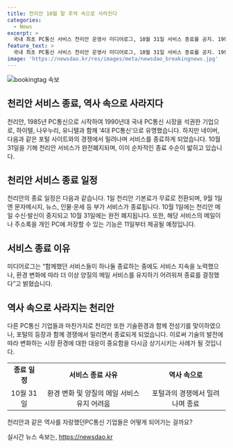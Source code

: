 ```yaml
---
title: 천리안 10월 말 추억 속으로 사라진다
categories:
  - News
excerpt: >
  국내 최초 PC통신 서비스 천리안 운영사 미디어로그, 10월 31일 서비스 종료를 공지. 1990년대부터 이어온 천리안은 10월 1일부터 단계적으로 부가서비스 및 메일 중지될 예정. 미디어로그는 환경 변화로 양질의 메일 서비스 유지 어려워져 결정이라 밝혔다. 4대 PC통신으로 알려진 하이텔, 나우누리, 유니텔에 이어 또 하나의 전설이 사라진다.
feature_text: >
  국내 최초 PC통신 서비스 천리안 운영사 미디어로그, 10월 31일 서비스 종료를 공지. 1990년대부터 이어온 천리안은 10월 1일부터 단계적으로 부가서비스 및 메일 중지될 예정. 미디어로그는 환경 변화로 양질의 메일 서비스 유지 어려워져 결정이라 밝혔다. 4대 PC통신으로 알려진 하이텔, 나우누리, 유니텔에 이어 또 하나의 전설이 사라진다.
image: 'https://newsdao.kr/res/images/meta/newsdao_breakingnews.jpg'
---
```


<p><img src="https://newsdao.kr/res/images/meta/newsdao_breakingnews.jpg" alt="bookingtag 속보" /></p>

<h2>천리안 서비스 종료, 역사 속으로 사라지다</h2>

<p data-ke-size="size16">천리안, 1985년 PC통신으로 시작하여 1990년대 국내 PC통신 시장을 석권한 기업으로, 하이텔, 나우누리, 유니텔과 함께 ‘4대 PC통신’으로 유명했습니다. 하지만 네이버, 다음과 같은 포털 사이트와의 경쟁에서 밀려나며 서비스를 종료하게 되었습니다. 10월 31일을 기해 천리안 서비스가 완전폐지되며, 이미 순차적인 종료 수순이 밟히고 있습니다.</p>

<h2 data-ke-size="size26">천리안 서비스 종료 일정</h2>

<p data-ke-size="size16">천리안의 종료 일정은 다음과 같습니다. 1일 천리안 기본료가 무료로 전환되며, 9월 1일엔 문자메시지, 뉴스, 인물·운세 등 부가 서비스가 종료됩니다. 10월 1일에는 천리안 메일 수신·발신이 중지되고 10월 31일에는 완전 폐지됩니다. 또한, 해당 서비스의 메일이나 주소록을 개인 PC에 저장할 수 있는 기능은 11일부터 제공될 예정입니다.</p>

<h2 data-ke-size="size26">서비스 종료 이유</h2>

<p data-ke-size="size16">미디어로그는 “함께했던 서비스들이 하나둘 종료하는 중에도 서비스 지속을 노력했으나, 환경 변화에 따라 더 이상 양질의 메일 서비스를 유지하기 어려워져 종료를 결정했다”고 밝혔습니다.</p>

<h2 data-ke-size="size26">역사 속으로 사라지는 천리안</h2>

<p data-ke-size="size16">다른 PC통신 기업들과 마찬가지로 천리안 또한 기술환경과 함께 전성기를 맞이하였으나, 포털의 등장과 함께 경쟁에서 밀리면서 종료되게 되었습니다. 이로써 기술의 발전에 따라 변화하는 시장 환경에 대한 대응이 중요함을 다시금 상기시키는 사례가 될 것입니다.</p>

<table>
   <tbody>
      <tr>
         <td style="text-align: center; height: 17px;"><b>종료 일정</b></td>
         <td style="text-align: center; height: 17px;"><b>서비스 종료 사유</b></td>
         <td style="text-align: center; height: 17px;"><b>역사 속으로</b></td>
      </tr>
      <tr>
         <td style="text-align: center; height: 17px;">10월 31일</td>
         <td style="text-align: center; height: 17px;">환경 변화 및 양질의 메일 서비스 유지 어려움</td>
         <td style="text-align: center; height: 17px;">포털과의 경쟁에서 밀려나며 종료</td>
      </tr>
   </tbody>
</table>

<p data-ke-size="size16">천리안과 같은 역사를 자랑했던PC통신 기업들은 어떻게 되어가는 걸까요?</p>
실시간 뉴스 속보는, <a href="https://newsdao.kr" rel="dofollow">https://newsdao.kr</a>


